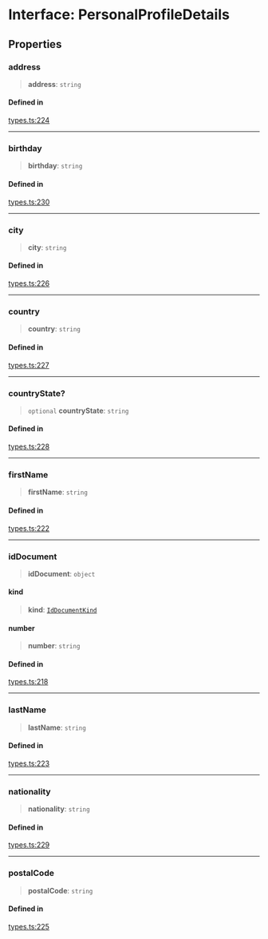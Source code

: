 # Interface: PersonalProfileDetails

## Properties

### address

> **address**: `string`

#### Defined in

[types.ts:224](https://github.com/monerium/js-monorepo/blob/main/packages/sdk/src/types.ts#L224)

***

### birthday

> **birthday**: `string`

#### Defined in

[types.ts:230](https://github.com/monerium/js-monorepo/blob/main/packages/sdk/src/types.ts#L230)

***

### city

> **city**: `string`

#### Defined in

[types.ts:226](https://github.com/monerium/js-monorepo/blob/main/packages/sdk/src/types.ts#L226)

***

### country

> **country**: `string`

#### Defined in

[types.ts:227](https://github.com/monerium/js-monorepo/blob/main/packages/sdk/src/types.ts#L227)

***

### countryState?

> `optional` **countryState**: `string`

#### Defined in

[types.ts:228](https://github.com/monerium/js-monorepo/blob/main/packages/sdk/src/types.ts#L228)

***

### firstName

> **firstName**: `string`

#### Defined in

[types.ts:222](https://github.com/monerium/js-monorepo/blob/main/packages/sdk/src/types.ts#L222)

***

### idDocument

> **idDocument**: `object`

#### kind

> **kind**: [`IdDocumentKind`](/docs/packages/SDK/enumerations/IdDocumentKind.md)

#### number

> **number**: `string`

#### Defined in

[types.ts:218](https://github.com/monerium/js-monorepo/blob/main/packages/sdk/src/types.ts#L218)

***

### lastName

> **lastName**: `string`

#### Defined in

[types.ts:223](https://github.com/monerium/js-monorepo/blob/main/packages/sdk/src/types.ts#L223)

***

### nationality

> **nationality**: `string`

#### Defined in

[types.ts:229](https://github.com/monerium/js-monorepo/blob/main/packages/sdk/src/types.ts#L229)

***

### postalCode

> **postalCode**: `string`

#### Defined in

[types.ts:225](https://github.com/monerium/js-monorepo/blob/main/packages/sdk/src/types.ts#L225)

